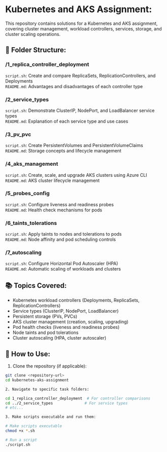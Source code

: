 # Kubernetes and AKS Assignment:
This repository contains solutions for a Kubernetes and AKS assignment, covering cluster management, workload controllers, services, storage, and cluster scaling operations.

## 📁 Folder Structure:

### /1_replica_controller_deployment
`script.sh`: Create and compare ReplicaSets, ReplicationControllers, and Deployments  
`README.md`: Advantages and disadvantages of each controller type

### /2_service_types  
`script.sh`: Demonstrate ClusterIP, NodePort, and LoadBalancer service types  
`README.md`: Explanation of each service type and use cases

### /3_pv_pvc  
`script.sh`: Create PersistentVolumes and PersistentVolumeClaims  
`README.md`: Storage concepts and lifecycle management

### /4_aks_management  
`script.sh`: Create, scale, and upgrade AKS clusters using Azure CLI  
`README.md`: AKS cluster lifecycle management

### /5_probes_config  
`script.sh`: Configure liveness and readiness probes  
`README.md`: Health check mechanisms for pods

### /6_taints_tolerations  
`script.sh`: Apply taints to nodes and tolerations to pods  
`README.md`: Node affinity and pod scheduling controls

### /7_autoscaling  
`script.sh`: Configure Horizontal Pod Autoscaler (HPA)  
`README.md`: Automatic scaling of workloads and clusters

## 📚 Topics Covered:
- Kubernetes workload controllers (Deployments, ReplicaSets, ReplicationControllers)
- Service types (ClusterIP, NodePort, LoadBalancer)
- Persistent storage (PVs, PVCs)
- AKS cluster management (creation, scaling, upgrading)
- Pod health checks (liveness and readiness probes)
- Node taints and pod tolerations
- Cluster autoscaling (HPA, cluster autoscaler)

## 🔧 How to Use:

1. Clone the repository (if applicable):
```bash
git clone <repository-url>
cd kubernetes-aks-assignment

2. Navigate to specific task folders:

cd 1_replica_controller_deployment  # For controller comparisons
cd ../2_service_types              # For service types
# etc...

3. Make scripts executable and run them:

# Make scripts executable
chmod +x *.sh

# Run a script
./script.sh

